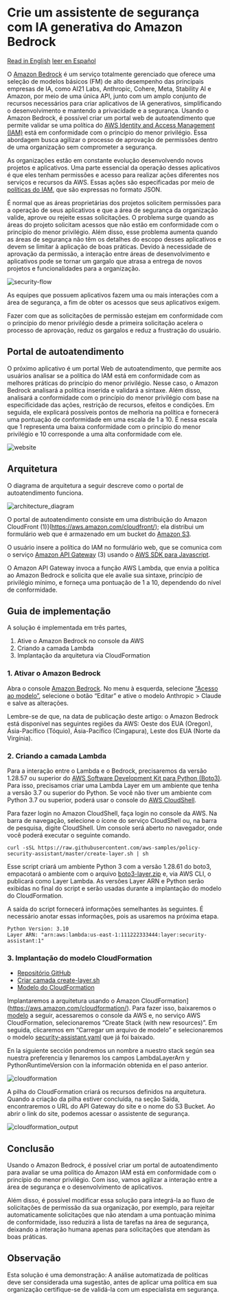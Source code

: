 # Crie um assistente de segurança com IA generativa do Amazon Bedrock

[Read in English](./README.md) [leer en Español](./README.es.md)

O [Amazon Bedrock](https://aws.amazon.com/bedrock/) é um serviço totalmente gerenciado que oferece uma seleção de modelos básicos (FM) de alto desempenho das principais empresas de IA, como AI21 Labs, Anthropic, Cohere, Meta, Stability AI e Amazon, por meio de uma única API, junto com um amplo conjunto de recursos necessários para criar aplicativos de IA generativos, simplificando o desenvolvimento e mantendo a privacidade e a segurança. Usando o Amazon Bedrock, é possível criar um portal web de autoatendimento que permite validar se uma política do [AWS Identity and Access Management (IAM)](https://aws.amazon.com/iam/) está em conformidade com o princípio do menor privilégio. Essa abordagem busca agilizar o processo de aprovação de permissões dentro de uma organização sem comprometer a segurança.

As organizações estão em constante evolução desenvolvendo novos projetos e aplicativos. Uma parte essencial da operação desses aplicativos é que eles tenham permissões e acesso para realizar ações diferentes nos serviços e recursos da AWS. Essas ações são especificadas por meio de [políticas do IAM](https://docs.aws.amazon.com/IAM/latest/UserGuide/access_policies.html), que são expressas no formato JSON.

É normal que as áreas proprietárias dos projetos solicitem permissões para a operação de seus aplicativos e que a área de segurança da organização valide, aprove ou rejeite essas solicitações. O problema surge quando as áreas do projeto solicitam acessos que não estão em conformidade com o princípio do menor privilégio. Além disso, esse problema aumenta quando as áreas de segurança não têm os detalhes do escopo desses aplicativos e devem se limitar à aplicação de boas práticas. Devido à necessidade de aprovação da permissão, a interação entre áreas de desenvolvimento e aplicativos pode se tornar um gargalo que atrasa a entrega de novos projetos e funcionalidades para a organização.

![security-flow](./images/security_flow.png)

As equipes que possuem aplicativos fazem uma ou mais interações com a área de segurança, a fim de obter os acessos que seus aplicativos exigem.

Fazer com que as solicitações de permissão estejam em conformidade com o princípio do menor privilégio desde a primeira solicitação acelera o processo de aprovação, reduz os gargalos e reduz a frustração do usuário.

## Portal de autoatendimento

O próximo aplicativo é um portal Web de autoatendimento, que permite aos usuários analisar se a política do IAM está em conformidade com as melhores práticas do princípio do menor privilégio. Nesse caso, o Amazon Bedrock analisará a política inserida e validará a sintaxe. Além disso, analisará a conformidade com o princípio do menor privilégio com base na especificidade das ações, restrição de recursos, efeitos e condições. Em seguida, ele explicará possíveis pontos de melhoria na política e fornecerá uma pontuação de conformidade em uma escala de 1 a 10. É nessa escala que 1 representa uma baixa conformidade com o princípio do menor privilégio e 10 corresponde a uma alta conformidade com ele.

![website](./images/website.pt.png)

## Arquitetura
O diagrama de arquitetura a seguir descreve como o portal de autoatendimento funciona.

![architecture_diagram](./images/architecture_diagram.png)

O portal de autoatendimento consiste em uma distribuição do Amazon CloudFront (1)](https://aws.amazon.com/cloudfront/); ela distribui um formulário web que é armazenado em um bucket do [Amazon S3](https://aws.amazon.com/s3/).

O usuário insere a política do IAM no formulário web, que se comunica com o serviço [Amazon API Gateway](https://aws.amazon.com/api-gateway/) (3) usando o [AWS SDK para Javascript](https://aws.amazon.com/sdk-for-javascript/).

O Amazon API Gateway invoca a função AWS Lambda, que envia a política ao Amazon Bedrock e solicita que ele avalie sua sintaxe, princípio de privilégio mínimo, e forneça uma pontuação de 1 a 10, dependendo do nível de conformidade.

## Guia de implementação

A solução é implementada em três partes,

1. Ative o Amazon Bedrock no console da AWS
1. Criando a camada Lambda
1. Implantação da arquitetura via CloudFormation


### 1. Ativar o Amazon Bedrock


Abra o console [Amazon Bedrock](https://aws.amazon.com/bedrock/). No menu à esquerda, selecione [“Acesso ao modelo”](https://us-east-1.console.aws.amazon.com/bedrock/home?region=us-east-1#modelaccess), selecione o botão “Editar” e ative o modelo Anthropic > Claude e salve as alterações.

Lembre-se de que, na data de publicação deste artigo: o Amazon Bedrock está disponível nas seguintes regiões da AWS: Oeste dos EUA (Oregon), Ásia-Pacífico (Tóquio), Ásia-Pacífico (Cingapura), Leste dos EUA (Norte da Virgínia).

### 2. Criando a camada Lambda

Para a interação entre o Lambda e o Bedrock, precisaremos da versão 1.28.57 ou superior do [AWS Software Development Kit para Python (Boto3)](https://aws.amazon.com/sdk-for-python/). Para isso, precisamos criar uma Lambda Layer em um ambiente que tenha a versão 3.7 ou superior do Python. Se você não tiver um ambiente com Python 3.7 ou superior, poderá usar o console do [AWS CloudShell](https://aws.amazon.com/cloudshell/). 

Para fazer login no Amazon CloudShell, faça login no console da AWS. Na barra de navegação, selecione o ícone do serviço CloudShell ou, na barra de pesquisa, digite CloudShell. Um console será aberto no navegador, onde você poderá executar o seguinte comando.

```
curl -sSL https://raw.githubusercontent.com/aws-samples/policy-security-assistant/master/create-layer.sh | sh
```

Esse script criará um ambiente Python 3 com a versão 1.28.61 do boto3, empacotará o ambiente com o arquivo [boto3-layer.zip](https://console.aws.amazon.com/lambda/home?region=us-east-1#/layers/security-assistant/) e, via AWS CLI, o publicará como Layer Lambda. As versões Layer ARN e Python serão exibidas no final do script e serão usadas durante a implantação do modelo do CloudFormation.

A saída do script fornecerá informações semelhantes às seguintes. É necessário anotar essas informações, pois as usaremos na próxima etapa.

```
Python Version: 3.10
Layer ARN: "arn:aws:lambda:us-east-1:111222333444:layer:security-assistant:1"
```

### 3. Implantação do modelo CloudFormation

- [Repositório GitHub](https://github.com/aws-samples/policy-security-assistant/)
- [Criar camada create-layer.sh](https://github.com/aws-samples/policy-security-assistant/blob/main/create-layer.sh)
- [Modelo do CloudFormation](https://github.com/aws-samples/policy-security-assistant/blob/main/security-assistant.yaml)

Implantaremos a arquitetura usando o Amazon CloudFormation](https://aws.amazon.com/cloudformation/). Para fazer isso, baixaremos o [modelo](https://github.com/aws-samples/policy-security-assistant/blob/main/security-assistant.yaml) a seguir, acessaremos o console da AWS e, no serviço AWS CloudFormation, selecionaremos “Create Stack (with new resources)”. Em seguida, clicaremos em “Carregar um arquivo de modelo” e selecionaremos o modelo [security-assistant.yaml](https://github.com/aws-samples/policy-security-assistant/blob/main/security-assistant.yaml) que já foi baixado.

En la siguiente sección pondremos un nombre a nuestro stack según sea nuestra preferencia y llenaremos los campos LambdaLayerArn y PythonRuntimeVersion con la información obtenida en el paso anterior.

![cloudformation](./images/cloudformation.pt.png)

A pilha do CloudFormation criará os recursos definidos na arquitetura. Quando a criação da pilha estiver concluída, na seção Saída, encontraremos o URL do API Gateway do site e o nome do S3 Bucket. Ao abrir o link do site, podemos acessar o assistente de segurança.

![cloudformation_output](./images/cloudformation_output.pt.png)

## Conclusão

Usando o Amazon Bedrock, é possível criar um portal de autoatendimento para avaliar se uma política do Amazon IAM está em conformidade com o princípio do menor privilégio. Com isso, vamos agilizar a interação entre a área de segurança e o desenvolvimento de aplicativos.

Além disso, é possível modificar essa solução para integrá-la ao fluxo de solicitações de permissão da sua organização, por exemplo, para rejeitar automaticamente solicitações que não atendam a uma pontuação mínima de conformidade, isso reduzirá a lista de tarefas na área de segurança, deixando a interação humana apenas para solicitações que atendam às boas práticas.

## Observação
Esta solução é uma demonstração: A análise automatizada de políticas deve ser considerada uma sugestão, antes de aplicar uma política em sua organização certifique-se de validá-la com um especialista em segurança.
